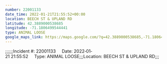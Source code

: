 ```yaml
---
number: 22001133
date_time: 2022-01-21T21:55:52+00:00
location: BEECH ST & UPLAND RD
latitude: 42.3889000538685
longitude: -71.1806499544441
type: ANIMAL LOOSE
google_maps_link: https://maps.google.com/?q=42.3889000538685,-71.1806499544441
---
```


;;;;;;Incident #: 22001133     Date: 2022‐01‐21 21:55:52     Type: ANIMAL LOOSE;;;Location: BEECH ST & UPLAND RD;;;
